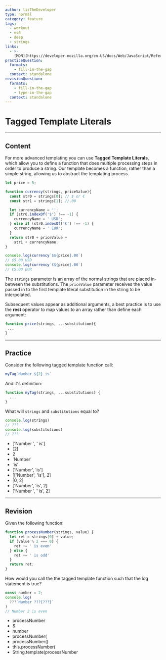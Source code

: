 ```yaml
---
author: lizTheDeveloper
type: normal
category: feature
tags:
  - workout
  - es6
  - deep
  - strings
links:
  - >-
    [MDN](https://developer.mozilla.org/en-US/docs/Web/JavaScript/Reference/Template_literals){website}
practiceQuestion:
  formats:
    - fill-in-the-gap
  context: standalone
revisionQuestion:
  formats:
    - fill-in-the-gap
    - type-in-the-gap
  context: standalone
---
```


# Tagged Template Literals


---

## Content

For more advanced templating you can use **Tagged Template Literals**, which allow you to define a function that does multiple processing steps in order to produce a string. Our template becomes a function, rather than a simple string, allowing us to abstract the templating process.

```javascript
let price = 5;

function currency(strings, priceValue){
  const str0 = strings[0]; // $ or €
  const str1 = strings[1]; //.00

  let currencyName = '';
  if (str0.indexOf('$') !== -1) {
    currencyName = ' USD';
  } else if (str0.indexOf('€') !== -1) {
    currencyName = ' EUR';
  }
  return str0 + priceValue +
    str1 + currencyName;
}

console.log(currency`$${price}.00`)
// $5.00 USD
console.log(currency`€${price}.00`)
// €5.00 EUR
```

The `strings` parameter is an array of the normal strings that are placed in-between the substitutions.
The `priceValue` parameter receives the value passed in to the first template literal substitution in the string to be interpolated.

Subsequent values appear as additional arguments, a best practice is to use the **rest** operator to map values to an array rather than define each argument:

```javascript
function price(strings, ...substitution){
 ...
}
```


---

## Practice

Consider the following tagged template function call:

```javascript
myTag`Number ${2} is`
```

And it's definition:

```javascript
function myTag(strings, ...substitutions) {
  ...
}
```

What will `strings` and `substitutions` equal to?

```javascript
console.log(strings)
// ???
console.log(substitutions)
// ???
```

- ['Number ', ' is']
- [2]
- 2
- 'Number'
- 'is'
- ['Number', 'is']
- [['Number', 'is'], 2]
- [0, 2]
- ['Number', 'is', 2]
- ['Number ', ' is', 2]


---

## Revision

Given the following function:

```javascript
function processNumber(strings, value) {
  let ret = strings[0] + value;
  if (value % 2 === 0) {
    ret += ' is even'
  } else {
    ret += ' is odd'
  }
  return ret;
}
```

How would you call the the tagged template function such that the log statement is true?

```javascript
const number = 2;
console.log(
  ???`Number ???{???}`
)
// Number 2 is even
```

- processNumber
- $
- number
- processNumber(
- processNumber()
- this.processNumber(
- String.template(processNumber
 
